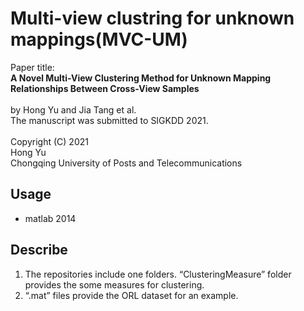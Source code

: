 
# Multi-view clustring for unknown mappings(MVC-UM)


Paper title:
<br>
**A Novel Multi-View Clustering Method for Unknown Mapping Relationships Between Cross-View Samples**
<br>
<br>
by Hong Yu and Jia Tang et al.
<br>
The manuscript was submitted to SIGKDD 2021.
<br>
<br>
Copyright (C) 2021
<br>
Hong Yu
<br>
Chongqing University of Posts and Telecommunications

## Usage

- matlab 2014

## Describe
1. The repositories include one folders. “ClusteringMeasure” folder provides the some measures for clustering.
2. “.mat” files provide the ORL dataset for an example.
